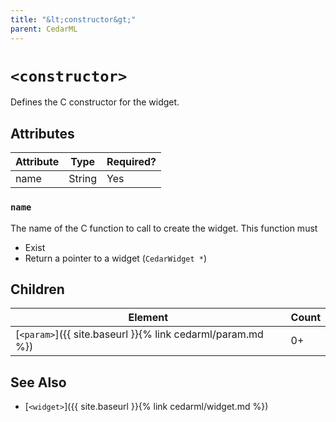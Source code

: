 ```yaml
---
title: "&lt;constructor&gt;"
parent: CedarML
---
```

# `<constructor>`
Defines the C constructor for the widget.

## Attributes

| Attribute | Type    | Required? |
|-----------|---------|-----------|
| name      | String  | Yes       |

### `name`
The name of the C function to call to create the widget. This function must
 - Exist
 - Return a pointer to a widget (`CedarWidget *`)

## Children

| Element                                                    | Count |
|------------------------------------------------------------|-------|
| [`<param>`]({{ site.baseurl }}{% link cedarml/param.md %}) | 0+    |

## See Also
- [`<widget>`]({{ site.baseurl }}{% link cedarml/widget.md %})
